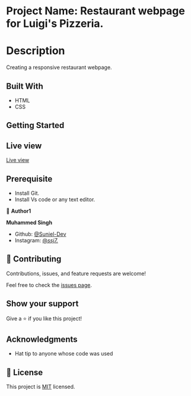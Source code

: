  # Project Name: Restaurant webpage for Luigi's Pizzeria.

# Description

 Creating a responsive restaurant webpage.

## Built With

- HTML
- CSS

## Getting Started


## Live view
[Live view](https://serene-sherbet-eadd58.netlify.app/)
 
## Prerequisite

- Install Git.
- Install Vs code or any text editor.


 👤 **Author1**

 **Muhammed Singh**
 
- Github: [ @Suniel-Dev](https://github.com/Suniel-Dev) 
- Instagram: [@_ssj7._](https://www.instagram.com/_ssj7._/) 
## 🤝 Contributing

Contributions, issues, and feature requests are welcome!

Feel free to check the [issues page](../../issues/).

## Show your support

Give a ⭐️ if you like this project!

## Acknowledgments

- Hat tip to anyone whose code was used

## 📝 License

This project is [MIT](./MIT.md) licensed.